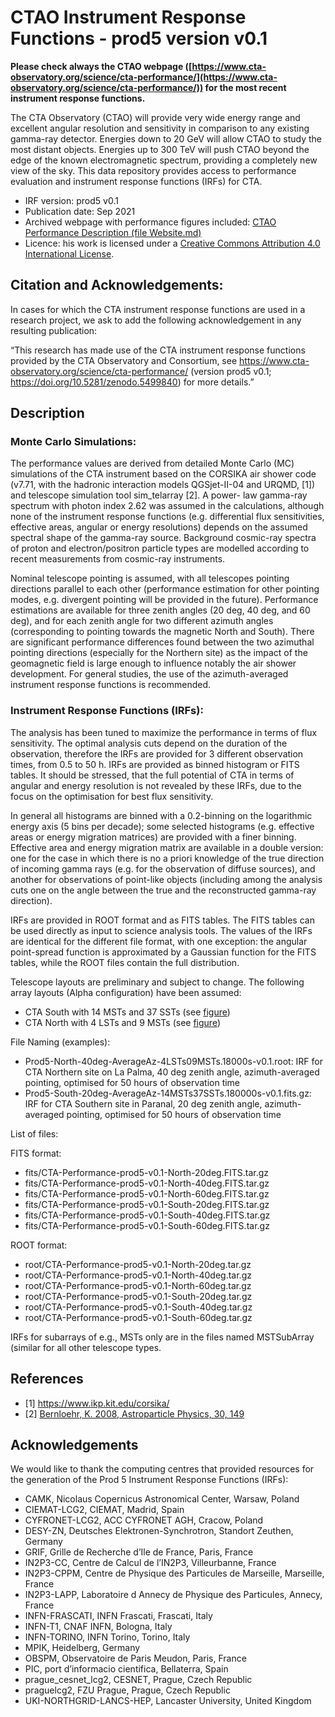 # CTAO Instrument Response Functions - prod5 version v0.1

**Please check always the CTAO webpage ([https://www.cta-observatory.org/science/cta-performance/](https://www.cta-observatory.org/science/cta-performance/)) for the most recent instrument response functions.**

The CTA Observatory (CTAO) will provide very wide energy range and excellent angular resolution and sensitivity in comparison to any existing gamma-ray detector. Energies down to 20 GeV will allow CTAO to study the most distant objects. Energies up to 300 TeV will push CTAO beyond the edge of the known electromagnetic spectrum, providing a completely new view of the sky. 
This data repository provides access to performance evaluation and instrument response functions (IRFs) for CTA.

- IRF version: prod5 v0.1
- Publication date: Sep 2021
- Archived webpage with performance figures included: [CTAO Performance Description (file Website.md)](Website.md)
- Licence: his work is licensed under a [Creative Commons Attribution 4.0 International License](LICENSE).

## Citation and Acknowledgements:

In cases for which the CTA instrument response functions are used in
a research project, we ask to add the following acknowledgement in
any resulting publication:

“This research has made use of the CTA instrument response functions
provided by the CTA Observatory and Consortium, 
see https://www.cta-observatory.org/science/cta-performance/ (version prod5 v0.1; https://doi.org/10.5281/zenodo.5499840) for more details.”

## Description

### Monte Carlo Simulations:

The performance values are derived from detailed Monte Carlo (MC)
simulations of the CTA instrument based on the CORSIKA air shower
code (v7.71, with the hadronic interaction models QGSjet-II-04 and
URQMD, [1]) and telescope simulation tool sim\_telarray [2]. A power-
law gamma-ray spectrum with photon index 2.62 was assumed in the
calculations, although none of the instrument response functions
(e.g. differential flux sensitivities, effective areas, angular or
energy resolutions) depends on the assumed spectral shape of the
gamma-ray source. Background cosmic-ray spectra of proton and
electron/positron particle types are modelled according to recent
measurements from cosmic-ray instruments.

Nominal telescope pointing is assumed, with all telescopes pointing
directions parallel to each other (performance estimation for other
pointing modes, e.g. divergent pointing will be provided in the
future). Performance estimations are available for three zenith angles
(20 deg, 40 deg, and 60 deg), and for each zenith angle for two different
azimuth angles (corresponding to pointing towards the magnetic North
and South). There are significant performance differences found
between the two azimuthal pointing directions  (especially for the
Northern site) as the impact of the geomagnetic field is large
enough to influence notably the air shower development. For general
studies, the  use of the azimuth-averaged instrument response
functions is recommended.

### Instrument Response Functions (IRFs):

The analysis has been tuned to maximize the performance in terms of
flux sensitivity. The optimal analysis cuts depend on the duration
of the observation, therefore the IRFs are provided for 3 different
observation times, from 0.5 to 50 h. IRFs are provided as binned
histogram or FITS tables. It should be stressed, that the full
potential of CTA in terms of angular and energy resolution is not
revealed by these IRFs, due to the focus on the optimisation for
best flux sensitivity.

In general all histograms are binned with a 0.2-binning on the
logarithmic energy axis (5 bins per decade); some selected
histograms (e.g. effective areas or energy migration matrices) are
provided with a finer binning. Effective area and energy migration
matrix are available in a double version: one for the case in which
there is no a priori knowledge of the true direction of incoming
gamma rays (e.g. for the observation of diffuse sources), and
another for observations of point-like objects (including among the
analysis cuts one on the angle between the true and the
reconstructed gamma-ray direction).

IRFs are provided in ROOT format and as FITS tables.
The FITS tables can be used directly as input to science analysis tools.
The values of the IRFs are identical for the different file format, with one exception: the
angular point-spread function is approximated by a Gaussian function
for the FITS tables, while the ROOT files contain the full distribution.

Telescope layouts are preliminary and subject to change. The following
array layouts (Alpha configuration) have been assumed:

- CTA South with 14 MSTs and 37 SSTs (see [figure](figures/CTA-Performance-prod5-v0.1-South-Alpha-Layout.png))
- CTA North with 4 LSTs and 9 MSTs (see [figure](figures/CTA-Performance-prod5-v0.1-North-Alpha-Layout.png))

File Naming (examples):

- Prod5-North-40deg-AverageAz-4LSTs09MSTs.18000s-v0.1.root: IRF for CTA
Northern site on La Palma, 40 deg zenith angle, azimuth-averaged
pointing, optimised for 50 hours of observation time
- Prod5-South-20deg-AverageAz-14MSTs37SSTs.180000s-v0.1.fits.gz: IRF for CTA
Southern site in Paranal, 20 deg zenith angle, azimuth-averaged
pointing, optimised for 50 hours of observation time

List of files:

FITS format:
- fits/CTA-Performance-prod5-v0.1-North-20deg.FITS.tar.gz
- fits/CTA-Performance-prod5-v0.1-North-40deg.FITS.tar.gz
- fits/CTA-Performance-prod5-v0.1-North-60deg.FITS.tar.gz
- fits/CTA-Performance-prod5-v0.1-South-20deg.FITS.tar.gz
- fits/CTA-Performance-prod5-v0.1-South-40deg.FITS.tar.gz
- fits/CTA-Performance-prod5-v0.1-South-60deg.FITS.tar.gz

ROOT format:
- root/CTA-Performance-prod5-v0.1-North-20deg.tar.gz
- root/CTA-Performance-prod5-v0.1-North-40deg.tar.gz
- root/CTA-Performance-prod5-v0.1-North-60deg.tar.gz
- root/CTA-Performance-prod5-v0.1-South-20deg.tar.gz
- root/CTA-Performance-prod5-v0.1-South-40deg.tar.gz
- root/CTA-Performance-prod5-v0.1-South-60deg.tar.gz

IRFs for subarrays of e.g., MSTs only are in the files named MSTSubArray (similar for all other telescope types.

## References

- [1] https://www.ikp.kit.edu/corsika/
- [2] [Bernloehr, K. 2008, Astroparticle Physics, 30, 149](https://ui.adsabs.harvard.edu/abs/2008APh....30..149B/abstract)

## Acknowledgements

We would like to thank the computing centres that provided resources for the generation of the Prod 5 Instrument Response Functions (IRFs):

- CAMK, Nicolaus Copernicus Astronomical Center, Warsaw, Poland
- CIEMAT-LCG2, CIEMAT, Madrid, Spain
- CYFRONET-LCG2, ACC CYFRONET AGH, Cracow, Poland
- DESY-ZN, Deutsches Elektronen-Synchrotron, Standort Zeuthen, Germany
- GRIF, Grille de Recherche d’Ile de France, Paris, France
- IN2P3-CC, Centre de Calcul de l’IN2P3, Villeurbanne, France
- IN2P3-CPPM, Centre de Physique des Particules de Marseille, Marseille, France
- IN2P3-LAPP, Laboratoire d Annecy de Physique des Particules, Annecy, France
- INFN-FRASCATI, INFN Frascati, Frascati, Italy
- INFN-T1, CNAF INFN, Bologna, Italy
- INFN-TORINO, INFN Torino, Torino, Italy
- MPIK, Heidelberg, Germany
- OBSPM, Observatoire de Paris Meudon, Paris, France
- PIC, port d’informacio cientifica, Bellaterra, Spain
- prague_cesnet_lcg2, CESNET, Prague, Czech Republic
- praguelcg2, FZU Prague, Prague, Czech Republic
- UKI-NORTHGRID-LANCS-HEP, Lancaster University, United Kingdom
